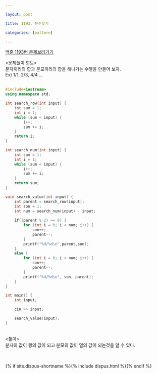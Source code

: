 ```yaml
---

layout: post

title: 1193. 분수찾기

categories: [pattern]

---
```


[백준 1193번 문제보러가기](https://www.acmicpc.net/problem/1193)

<문제풀이 힌트> <br>
분자끼리의 합과 분모끼리의 합을 해나가는 수열을 만들어 보자.<br>
Ex) 1/1, 2/3, 4/4 ...<br>
<br>

```cpp
#include<iostream>
using namespace std;

int search_row(int input) {
	int sum = 1;
	int i = 1;
	while (sum < input) {
		i++;
		sum += i;
	}
	return i;
}

int search_num(int input) {
	int sum = 1;
	int i = 1;
	while (sum < input) {
		i++;
		sum += i;
	} 
	return sum;
}

void search_value(int input) {
	int parent = search_row(input);
	int son = 1;
	int num = search_num(input) - input;
	
	if((parent % 2) == 0) {
		for (int i = 0; i < num; i++) {
			son++;
			parent--;
		}
		printf("%d/%d\n",parent,son);
	}
	else {
		for (int i = 0; i < num; i++) {
			son++;
			parent--;
		}
		printf("%d/%d\n", son, parent);
	}
}

int main() {
	int input;

	cin >> input;

	search_value(input);
}
```
<br>
<풀이> <br>
분자의 값이 행의 값이 되고 분모의 값이 열의 값이 되는것을 알 수 있다. <br>
<br>
<br>

{% if site.dispus-shortname %}{% include dispus.html %}{% endif %}